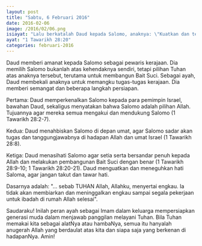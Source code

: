 ```yaml
---
layout: post
title: "Sabtu, 6 Februari 2016"
date: 2016-02-06
image: /2016/02/06.png
isiayat: "Lalu berkatalah Daud kepada Salomo, anaknya: \"Kuatkan dan teguhkanlah hatimu, dan lakukanlah itu; janganlah takut dan janganlah tawar hati, sebab TUHAN Allah, Allahku, menyertai engkau. Ia tidak akan membiarkan dan meninggalkan engkau sampai segala pekerjaan untuk ibadah di rumah Allah selesai."
ayat: "1 Tawarikh 28:20"
categories: februari-2016
---
```


Daud memberi amanat kepada Salomo sebagai pewaris kerajaan. Dia memilih Salomo bukanlah atas kehendaknya sendiri, tetapi pilihan Tuhan atas anaknya tersebut, terutama untuk membangun Bait Suci. Sebagai ayah, Daud membekali anaknya untuk memangku tugas-tugas kerajaan. Dia memberi semangat dan beberapa langkah persiapan.

Pertama: Daud memperkenalkan Salomo kepada para pemimpin Israel, bawahan Daud, sekaligus menyatakan bahwa Salomo adalah pilihan Allah. Tujuannya agar mereka semua mengakui dan mendukung Salomo (1 Tawarikh 28:2-7).

Kedua: Daud menahbiskan Salomo di depan umat, agar Salomo sadar akan tugas dan tanggungjawabnya di hadapan Allah dan umat Israel (1 Tawarikh 28:8).

Ketiga: Daud menasihati Salomo agar setia serta bersandar penuh kepada Allah dan melakukan pembangunan Bait Suci dengan benar (1 Tawarikh 28:9-10; 1 Tawarikh 28:20-21). Daud menguatkan dan meneguhkan hati Saloma, agar jangan takut dan tawar hati.

Dasarnya adalah: "... sebab TUHAN Allah, Allahku, menyertai engkau. Ia tidak akan membiarkan dan meninggalkan engkau sampai segala pekerjaan untuk ibadah di rumah Allah selesai".

Saudaraku! Inilah peran ayah sebagai Imam dalam keluarga mempersiapkan generasi muda dalam menjawab panggilan melayani Tuhan. Bila Tuhan memakai kita sebagai alatNya atau hambaNya, semua itu hanyalah anugerah Allah yang berdaulat atas kita dan siapa saja yang berkenan di hadapanNya. Amin!